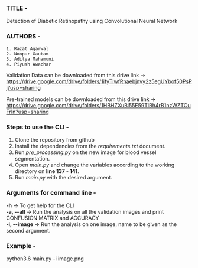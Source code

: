 ### TITLE - <br>
Detection of Diabetic Retinopathy using Convolutional Neural Network

### AUTHORS - 
	1. Razat Agarwal
	2. Noopur Gautam
	3. Aditya Mahamuni
	4. Piyush Awachar
	
Validation Data can be downloaded from this drive link -> https://drive.google.com/drive/folders/1ifyTiwfRnaebjnvy2z5egUYbof50PsPj?usp=sharing

Pre-trained models can be downloaded from this drive link ->
https://drive.google.com/drive/folders/1HBHZXuBl55E59TlBh4rB1nzWZTOuFrIn?usp=sharing
	
### Steps to use the CLI - 

1. Clone the repository from github
2. Install the dependencies from the *requirements.txt* document.
3. Run *pre_processing.py* on the new image for blood vessel segmentation.
4. Open *main.py* and change the variables according to the working directory on **line 137 - 141**.
5. Run *main.py* with the desired argument.

### Arguments for command line - 
**-h** -> To get help for the CLI <br>
**-a, --all** -> Run the analysis on all the validation images and print CONFUSION MATRIX and ACCURACY <br>
**-i, --image** -> Run the analysis on one image, name to be given as the second argument. <br>

### Example - 
python3.6 main.py -i image.png
